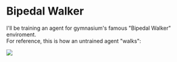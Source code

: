 # Bipedal Walker
I'll be training an agent for gymnasium's famous "Bipedal Walker" enviroment.  
For reference, this is how an untrained agent "walks":  

![](https://www.gymlibrary.dev/_images/bipedal_walker.gif)
